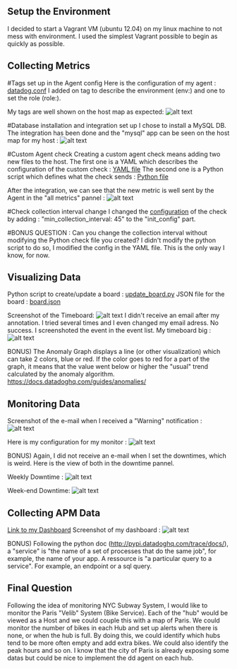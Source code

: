## Setup the Environment
I decided to start a Vagrant VM (ubuntu 12.04) on my linux machine to not mess with environment.
I used the simplest Vagrant possible to begin as quickly as possible.

## Collecting Metrics

#Tags set up in the Agent config
Here is the configuration of my agent : [datadog.conf](dd-agent/datadog.conf)
I added on tag to describe the environment (env:) and one to set the role (role:).

My tags are well shown on the host map as expected: ![alt text](screenshots/tags.png "Tags")

#Database installation and integration set up
I chose to install a MySQL DB. 
The integration has been done and the "mysql" app can be seen on the host map for my host : ![alt text](screenshots/host_map_sql.png "Host Map")

#Custom Agent check
Creating a custom agent check means adding two new files to the host.
The first one is a YAML which describes the configuration of the custom check : [YAML file](dd-agent/conf.d/my_check.yaml)
The second one is a Python script which defines what the check sends : [Python file](dd-agent/checks.d/my_check.py)

After the integration, we can see that the new metric is well sent by the Agent in the "all metrics" pannel : ![alt text](screenshots/my_metric_definition.png "my_metric")

#Check collection interval change
I changed the [configuration](dd-agent/conf.d/my_check.yaml) of the check by adding :
"min_collection_interval: 45" to the "init_config" part.

#BONUS QUESTION : Can you change the collection interval without modifying the Python check file you created?
I didn't modify the python script to do so, I modified the config in the YAML file. This is the only way I know, for now.

## Visualizing Data
Python script to create/update a board : [update_board.py](./update_board.py)
JSON file for the board : [board.json](./board.json)

Screenshot of the Timeboard:
![alt text](screenshots/my_timeboard.png "my timeboard")
I didn't receive an email after my annotation. I tried several times and I even changed my email adress. No success. I screenshoted the event in the event list.
My timeboard big : ![alt text](screenshots/my_timeboard_big.png "my timeboard big")

BONUS) The Anomaly Graph displays a line (or other visualization) which can take 2 colors, blue or red. If the color goes to red for a part of the graph, it means that the value went below or higher the "usual" trend calculated by the anomaly algorithm. https://docs.datadoghq.com/guides/anomalies/ 

## Monitoring Data
Screenshot of the e-mail when I received a "Warning" notification :
![alt text](screenshots/email_my_monitor.png "warning notification")

Here is my configuration for my monitor :
![alt text](screenshots/my_monitor_conf.png "warning notification")

BONUS) Again, I did not receive an e-mail when I set the downtimes, which is weird.
Here is the view of both in the downtime pannel.

Weekly Downtime :
![alt text](screenshots/weekly_downtime.png "warning notification")

Week-end Downtime:
![alt text](screenshots/weekend_downtime.png "warning notification")

## Collecting APM Data
[Link to my Dashboard](https://p.datadoghq.com/sb/b1131d66e-41a43718b5)
Screenshot of my dashboard :
![alt text](screenshots/apm_infra_board.png "warning notification")

BONUS) Following the python doc (http://pypi.datadoghq.com/trace/docs/), a "service" is "the name of a set of processes that do the same job", for example, the name of your app.
A ressource is "a particular query to a service". For example, an endpoint or a sql query.

## Final Question
Following the idea of monitoring NYC Subway System, I would like to monitor the Paris "Velib" System (Bike Service).
Each of the "hub" would be viewed as a Host and we could couple this with a map of Paris. We could monitor the number of bikes in each Hub and set up alerts when there is none, or when the hub is full.
By doing this, we could identify which hubs tend to be more often empty and add extra bikes. We could also identify the peak hours and so on.
I know that the city of Paris is already exposing some datas but could be nice to implement the dd agent on each hub.
